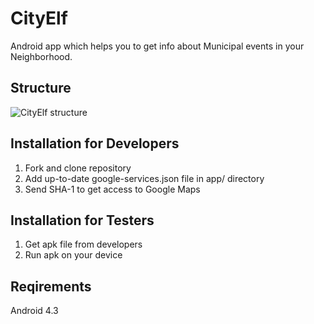 # CityElf #

Android app which helps you to get info about Municipal events in your Neighborhood.

## Structure ##

![CityElf structure](https://image.ibb.co/b1Oqkv/City_Elf_Updated_App_Structure.png)

## Installation for Developers ##

1.	Fork and clone repository
2.	Add up-to-date google-services.json file in app/ directory
3.	Send SHA-1 to get access to Google Maps

## Installation for Testers ##

1.	Get apk file from developers
2.	Run apk on your device

## Reqirements ##

Android 4.3
